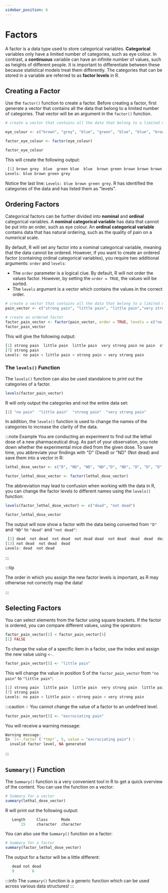 ```yaml
---
sidebar_position: 6
---
```

# Factors

A factor is a data type used to store categorical variables.
**Categorical** variables only have a limited number of categories, such as eye colour.
In contrast, a **continuous** variable can have an infinite number of values, such as heights of different people.
It is important to differentiate between these because statistical models treat them differently.
The categories that can be stored in a variable are referred to as **factor levels** in R.

## Creating a Factor

Use the `factor()` function to create a factor.
Before creating a factor, first generate a vector that contains all the data that belong to a limited number of categories.
That vector will be an argument in the `factor()` function.

```r
# create a vector that contains all the data that belong to a limited number of categories

eye_colour <- c("brown", "grey", "blue", "green", "blue", "blue", "brown", "green", "brown", "brown", "brown")

factor_eye_colour <- factor(eye_colour)

factor_eye_colour 
```

This will create the following output:

```r
 [1] brown grey  blue  green blue  blue  brown green brown brown brown
Levels: blue brown green grey
```

Notice the last line: `Levels: blue brown green grey`.
R has identified the categories of the data and has listed them as "levels".

## Ordering Factors

Categorical factors can be further divided into **nominal** and **ordinal** categorical variables.
A **nominal categorical variable** has data that cannot be put into an order, such as eye colour.
An **ordinal categorical variable** contains data that has natural ordering, such as the quality of pain on a numerical scale.

By default, R will set any factor into a nominal categorical variable, meaning that the data cannot be ordered.
However, if you want to create an ordered factor (containing ordinal categorical variables), you require two additional arguments: `order` and `levels`:
- The `order` parameter is a logical clue. By default, R will not order the values factor.
However, by setting the `order = TRUE`, the values will be sorted.
- The `levels` argument is a vector which contains the values in the correct order.

```r
# create a vector that contains all the data that belong to a limited number of categories
pain_vector <- c("strong pain", "little pain", "little pain","very strong pain", "no pain", "strong pain", "strong pain")

# create an ordered factor
factor_pain_vector <- factor(pain_vector, order = TRUE, levels = c("no pain", "little pain", "strong pain", "very strong pain"))
factor_pain_vector
```

This will give the following output:
```r
[1] strong pain  little pain  little pain  very strong pain no pain  strong pain     
[7] strong pain     
Levels: no pain < little pain < strong pain < very strong pain
```

### The `levels()` Function

The `levels()` function can also be used standalone to print out the categories of a factor.

```r
levels(factor_pain_vector)
```
R will only output the categories and not the entire data set:
```r
[1] "no pain"  "little pain"  "strong pain"  "very strong pain"
```

In addition, the `levels()` function is used to change the names of the categories to increase the clarity of the data.

:::note Example
You are conducting an experiment to find out the lethal dose of a new pharmaceutical drug.
As part of your observation, you note down whether the experimental mice died from the given dose.
To save time, you abbreviate your findings with "D" (Dead) or "ND" (Not dead) and save them into a vector in R:

```r
lethal_dose_vector <- c("D", "ND", "ND", "ND","D", "ND", "D", "D", "D", "D", "D", "D", "ND", "ND", "D")

factor_lethal_dose_vector <- factor(lethal_dose_vector)
```
The abbreviation may lead to confusion when working with the data in R, you can change the factor levels to different names using the `levels()` function:

```r
levels(factor_lethal_dose_vector) <- c("dead", "not dead")

factor_lethal_dose_vector
```
The output will now show a factor with the data being converted from `"D"` and `"ND"` to `"dead"` and `"not dead"`:
```r
 [1] dead  not dead  not dead  not dead dead  not dead  dead  dead  dead  dead  dead  dead    
[13] not dead  not dead  dead    
Levels: dead  not dead
```
:::

:::tip

The order in which you assign the new factor levels is important, as R may otherwise not correctly map the data!

:::

## Selecting Factors

You can select elements from the factor using square brackets.
If the factor is ordered, you can compare different values, using the operators:

```r
factor_pain_vector[2] < factor_pain_vector[5]
[1] FALSE
```

To change the value of a specific item in a factor, use the index and assign the new value using `<-`.
```r
factor_pain_vector[5] <- "little pain"
```
This will change the value in position 5 of the `factor_pain_vector` from `"no pain"` to `"little pain"`:
```r
[1] strong pain  little pain  little pain  very strong pain  little pain  strong pain     
[7] strong pain     
Levels: no pain < little pain < strong pain < very strong pain
```

:::caution
💡 You cannot change the value of a factor to an undefined level.

```r
factor_pain_vector[5] <- "excruciating pain"
```

You will receive a warning message:
```r
Warning message:
In `[<-.factor`(`*tmp*`, 5, value = "excruciating pain") :
  invalid factor level, NA generated
```
:::

## `Summary()` Function

The `Summary()` function is a very convenient tool in R to get a quick overview of the content.
You can use the function on a vector:

```r
# Summary for a vector
summary(lethal_dose_vector)
```
R will print out the following output:
```r
   Length     Class      Mode 
       15     character  character 
```
You can also use the `Summary()` function on a factor:
```r
# Summary for a factor
summary(factor_lethal_dose_vector)

```
The output for a factor will be a little different: 
```r
   dead not dead 
   9        6 
```

:::info
The `summary()` function is a generic function which can be used across various data structures!
:::